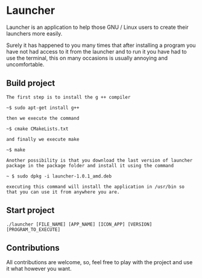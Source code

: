 # Launcher

Launcher is an application to help those GNU / Linux users to create their launchers more easily.

Surely it has happened to you many times that after installing a program you have not had access to it from the launcher and to run it you have had to use the terminal, this on many occasions is usually annoying and uncomfortable.

## Build project
```
The first step is to install the g ++ compiler

~$ sudo apt-get install g++

then we execute the command

~$ cmake CMakeLists.txt

and finally we execute make

~$ make

Another possibility is that you download the last version of launcher package in the package folder and install it using the command

~ $ sudo dpkg -i launcher-1.0.1_amd.deb

executing this command will install the application in /usr/bin so that you can use it from anywhere you are.
```

## Start project

```
./launcher [FILE_NAME] [APP_NAME] [ICON_APP] [VERSION] [PROGRAM_TO_EXECUTE]
```

## Contributions

All contributions are welcome, so, feel free to play with the project and use it what however you want.
